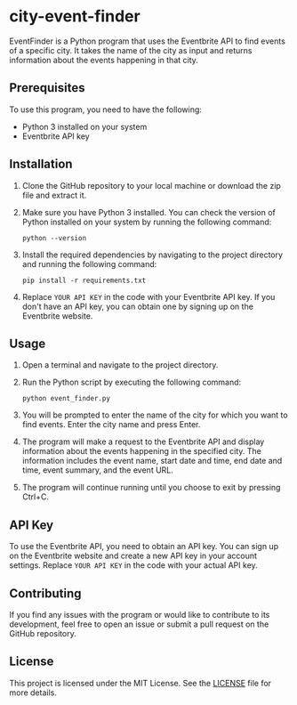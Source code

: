 # city-event-finder

EventFinder is a Python program that uses the Eventbrite API to find events of a specific city. It takes the name of the city as input and returns information about the events happening in that city.

## Prerequisites

To use this program, you need to have the following:

- Python 3 installed on your system
- Eventbrite API key

## Installation

1. Clone the GitHub repository to your local machine or download the zip file and extract it.

2. Make sure you have Python 3 installed. You can check the version of Python installed on your system by running the following command:

   ```shell
   python --version
   ```

3. Install the required dependencies by navigating to the project directory and running the following command:

   ```shell
   pip install -r requirements.txt
   ```

4. Replace `YOUR API KEY` in the code with your Eventbrite API key. If you don't have an API key, you can obtain one by signing up on the Eventbrite website.

## Usage

1. Open a terminal and navigate to the project directory.

2. Run the Python script by executing the following command:

   ```shell
   python event_finder.py
   ```

3. You will be prompted to enter the name of the city for which you want to find events. Enter the city name and press Enter.

4. The program will make a request to the Eventbrite API and display information about the events happening in the specified city. The information includes the event name, start date and time, end date and time, event summary, and the event URL.

5. The program will continue running until you choose to exit by pressing Ctrl+C.

## API Key

To use the Eventbrite API, you need to obtain an API key. You can sign up on the Eventbrite website and create a new API key in your account settings. Replace `YOUR API KEY` in the code with your actual API key.

## Contributing

If you find any issues with the program or would like to contribute to its development, feel free to open an issue or submit a pull request on the GitHub repository.

## License

This project is licensed under the MIT License. See the [LICENSE](LICENSE) file for more details. 
